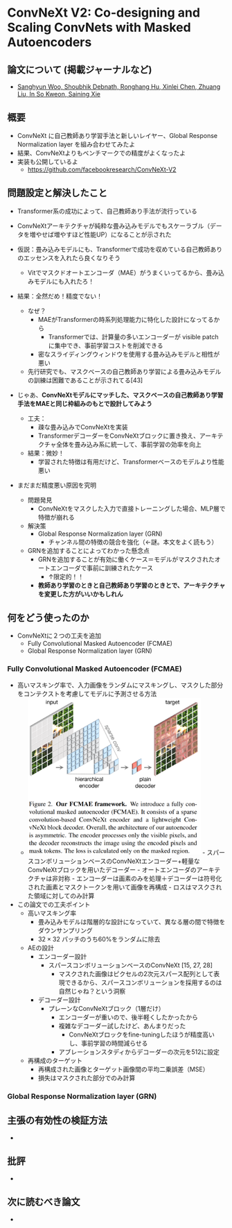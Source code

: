 # ConvNeXt V2: Co-designing and Scaling ConvNets with Masked Autoencoders

## 論文について (掲載ジャーナルなど)
- [Sanghyun Woo, Shoubhik Debnath, Ronghang Hu, Xinlei Chen, Zhuang Liu, In So Kweon, Saining Xie](https://arxiv.org/abs/2301.00808)

## 概要
- ConvNeXt に自己教師あり学習手法と新しいレイヤー、Global Response Normalization layer を組み合わせてみたよ
- 結果、ConvNeXtよりもベンチマークでの精度がよくなったよ
- 実装も公開しているよ
    - https://github.com/facebookresearch/ConvNeXt-V2


## 問題設定と解決したこと
- Transformer系の成功によって、自己教師あり手法が流行っている
- ConvNeXtアーキテクチャが純粋な畳み込みモデルでもスケーラブル（データを増やせば増やすほど性能UP）になることが示された

- 仮説：畳み込みモデルにも、Transformerで成功を収めている自己教師ありのエッセンスを入れたら良くなりそう
    - Vitでマスクドオートエンコーダ（MAE）がうまくいってるから、畳み込みモデルにも入れたろ！
- 結果：全然だめ！精度でない！
  - なぜ？
    - MAEがTransformerの時系列処理能力に特化した設計になってるから
      - Transformerでは、計算量の多いエンコーダーが visible patch に集中でき、事前学習コストを削減できる
    - 密なスライディングウィンドウを使用する畳み込みモデルと相性が悪い
  - 先行研究でも、マスクベースの自己教師あり学習による畳み込みモデルの訓練は困難であることが示されてる[43]

- じゃあ、**ConvNeXtモデルにマッチした、マスクベースの自己教師あり学習手法をMAEと同じ枠組みのもとで設計してみよう**
  - 工夫：
    - 疎な畳み込みでConvNeXtを実装
    - TransformerデコーダーをConvNeXtブロックに置き換え、アーキテクチャ全体を畳み込み系に統一して、事前学習の効率を向上
  - 結果：微妙！
    - 学習された特徴は有用だけど、Transformerベースのモデルより性能悪い

- まだまだ精度悪い原因を究明
  - 問題発見
    - ConvNeXtをマスクした入力で直接トレーニングした場合、MLP層で特徴が崩れる
  - 解決策
    - Global Response Normalization layer (GRN)
      - チャンネル間の特徴の競合を強化（←謎。本文をよく読もう）
  - GRNを追加することによってわかった懸念点
    - GRNを追加することが有効に働くケース＝モデルがマスクされたオートエンコーダで事前に訓練されたケース
      - ↑限定的！！
    - **教師あり学習のときと自己教師あり学習のときとで、アーキテクチャを変更した方がいいかもしれん**


## 何をどう使ったのか
- ConvNeXtに２つの工夫を追加
  - Fully Convolutional Masked Autoencoder (FCMAE)
  - Global Response Normalization layer (GRN)

### Fully Convolutional Masked Autoencoder (FCMAE)
- 高いマスキング率で、入力画像をランダムにマスキングし、マスクした部分をコンテクストを考慮してモデルに予測させる方法
  - <img src="picture/スクリーンショット 2023-05-23 230847.png" alt="Figure 2. FCMAE" style="zoom:40%;" />
    - スパースコンボリューションベースのConvNeXtエンコーダー+軽量なConvNeXtブロックを用いたデコーダー
      - オートエンコーダのアーキテクチャは非対称
    - エンコーダーは画素のみを処理＋デコーダーは符号化された画素とマスクトークンを用いて画像を再構成
    - ロスはマスクされた領域に対してのみ計算
- この論文での工夫ポイント
  - 高いマスキング率
    - 畳み込みモデルは階層的な設計になっていて、異なる層の間で特徴をダウンサンプリング
    - $32\times 32$ パッチのうち60%をランダムに除去
  - AEの設計
    - エンコーダー設計
      - スパースコンボリューションベースのConvNeXt [15, 27, 28]
        - マスクされた画像はピクセルの2次元スパース配列として表現できるから、スパースコンボリューションを採用するのは自然じゃね？という洞察
    - デコーダー設計
      - プレーンなConvNeXtブロック（1層だけ）
        - エンコーダーが重いので、後半軽くしたかったから
        - 複雑なデコーダー試したけど、あんまりだった
          - ConvNeXtブロックをfine-tuningしたほうが精度高いし、事前学習の時間減らせる
        - アブレーションスタディからデコーダーの次元を512に設定
  - 再構成のターゲット
    - 再構成された画像とターゲット画像間の平均二乗誤差（MSE）
    - 損失はマスクされた部分でのみ計算

### Global Response Normalization layer (GRN)


## 主張の有効性の検証方法
-


## 批評
-


## 次に読むべき論文
-

